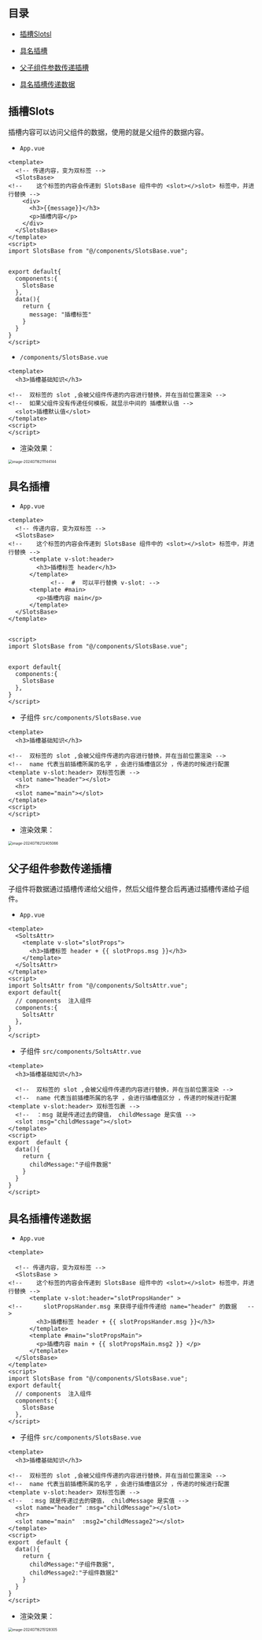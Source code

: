 ## 目录

- [插槽Slotsl](#插槽Slots)
- [具名插槽](#具名插槽)

- [父子组件参数传递插槽](#父子组件参数传递插槽)
- [具名插槽传递数据](#具名插槽传递数据)





## 插槽Slots

插槽内容可以访问父组件的数据，使用的就是父组件的数据内容。

- `App.vue`

```vue
<template>
  <!-- 传递内容，变为双标签 -->
  <SlotsBase>
<!--    这个标签的内容会传递到 SlotsBase 组件中的 <slot></>slot> 标签中，并进行替换 -->
    <div>
      <h3>{{message}}</h3>
      <p>插槽内容</p>
    </div>
  </SlotsBase>
</template>
<script>
import SlotsBase from "@/components/SlotsBase.vue";


export default{
  components:{
    SlotsBase
  },
  data(){
    return {
      message: "插槽标签"
    }
  }
}
</script>
```

- `/components/SlotsBase.vue`

```vue
<template>
  <h3>插槽基础知识</h3>

<!--  双标签的 slot ,会被父组件传递的内容进行替换，并在当前位置渲染 -->
<!--  如果父组件没有传递任何模板，就显示中间的 插槽默认值 -->
  <slot>插槽默认值</slot>
</template>
<script>
</script>
```

- 渲染效果：

<img src="./assets/image-20240716211144144.png" alt="image-20240716211144144" style="zoom:50%;" />

## 具名插槽

- `App.vue`

```vue
<template>
  <!-- 传递内容，变为双标签 -->
  <SlotsBase>
<!--    这个标签的内容会传递到 SlotsBase 组件中的 <slot></>slot> 标签中，并进行替换 -->
      <template v-slot:header>
        <h3>插槽标签 header</h3>
      </template>
			<!--  #  可以平行替换 v-slot: -->
      <template #main>
        <p>插槽内容 main</p>
      </template>
  </SlotsBase>
</template>


<script>
import SlotsBase from "@/components/SlotsBase.vue";


export default{
  components:{
    SlotsBase
  },
}
</script>
```

- 子组件 `src/components/SlotsBase.vue`

```vue
<template>
  <h3>插槽基础知识</h3>

<!--  双标签的 slot ,会被父组件传递的内容进行替换，并在当前位置渲染 -->
<!--  name 代表当前插槽所属的名字 ，会进行插槽值区分 ，传递的时候进行配置  <template v-slot:header> 双标签包裹 -->
  <slot name="header"></slot>
  <hr>
  <slot name="main"></slot>
</template>
<script>
</script>
```



- 渲染效果：

<img src="./assets/image-20240716212405066.png" alt="image-20240716212405066" style="zoom:50%;" />

## 父子组件参数传递插槽

子组件将数据通过插槽传递给父组件，然后父组件整合后再通过插槽传递给子组件。

- `App.vue`

```vue
<template>
  <SoltsAttr>
    <template v-slot="slotProps">
      <h3>插槽标签 header + {{ slotProps.msg }}</h3>
    </template>
  </SoltsAttr>
</template>
<script>
import SoltsAttr from "@/components/SoltsAttr.vue";
export default{
  // components  注入组件
  components:{
    SoltsAttr
  },
}
</script>
```

- 子组件 `src/components/SoltsAttr.vue`

```vue
<template>
  <h3>插槽基础知识</h3>

  <!--  双标签的 slot ,会被父组件传递的内容进行替换，并在当前位置渲染 -->
  <!--  name 代表当前插槽所属的名字 ，会进行插槽值区分 ，传递的时候进行配置  <template v-slot:header> 双标签包裹 -->
  <!--  ：msg 就是传递过去的键值， childMessage 是实值 -->
  <slot :msg="childMessage"></slot>
</template>
<script>
export  default {
  data(){
    return {
      childMessage:"子组件数据"
    }
  }
}
</script>
```



## 具名插槽传递数据

- `App.vue`

```vue
<template>

  <!-- 传递内容，变为双标签 -->
  <SlotsBase >
<!--    这个标签的内容会传递到 SlotsBase 组件中的 <slot></>slot> 标签中，并进行替换 -->
      <template v-slot:header="slotPropsHander" >
<!--      slotPropsHander.msg 来获得子组件传递给 name="header" 的数据   -->
        <h3>插槽标签 header + {{ slotPropsHander.msg }}</h3>
      </template>
      <template #main="slotPropsMain">
        <p>插槽内容 main + {{ slotPropsMain.msg2 }} </p>
      </template>
  </SlotsBase>
</template>
<script>
import SlotsBase from "@/components/SlotsBase.vue";
export default{
  // components  注入组件
  components:{
    SlotsBase
  },
</script>
```

- 子组件 `src/components/SlotsBase.vue`

```vue
<template>
  <h3>插槽基础知识</h3>

<!--  双标签的 slot ,会被父组件传递的内容进行替换，并在当前位置渲染 -->
<!--  name 代表当前插槽所属的名字 ，会进行插槽值区分 ，传递的时候进行配置  <template v-slot:header> 双标签包裹 -->
<!--  ：msg 就是传递过去的键值， childMessage 是实值 -->
  <slot name="header" :msg="childMessage"></slot>
  <hr>
  <slot name="main"  :msg2="childMessage2"></slot>
</template>
<script>
export  default {
  data(){
    return {
      childMessage:"子组件数据",
      childMessage2:"子组件数据2"
    }
  }
}
</script>
```

- 渲染效果：

<img src="./assets/image-20240716215128305.png" alt="image-20240716215128305" style="zoom:50%;" />
